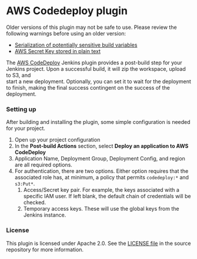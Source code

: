 # AWS Codedeploy plugin

Older versions of this plugin may not be safe to use. Please review the
following warnings before using an older version:

-   [Serialization of potentially sensitive build
    variables](https://jenkins.io/security/advisory/2018-06-25/#SECURITY-825)
-   [AWS Secret Key stored in plain
    text](https://jenkins.io/security/advisory/2018-06-25/#SECURITY-833)

The [AWS CodeDeploy](https://aws.amazon.com/codedeploy) Jenkins plugin
provides a post-build step for your Jenkins project. Upon a successful
build, it will zip the workspace, upload to S3, and  
start a new deployment. Optionally, you can set it to wait for the
deployment to finish, making the final success contingent on the success
of the deployment.

### Setting up

After building and installing the plugin, some simple configuration is
needed for your project.

1.  Open up your project configuration
2.  In the **Post-build Actions** section, select **Deploy an
    application to AWS CodeDeploy**
3.  Application Name, Deployment Group, Deployment Config, and region
    are all required options.
4.  For authentication, there are two options. Either option requires
    that the associated role has, at minimum, a policy that permits
    `codedeploy:*` and `s3:Put*`.
    1.  Access/Secret key pair. For example, the keys associated with a
        specific IAM user. If left blank, the default chain of
        credentials will be checked.
    2.  Temporary access keys. These will use the global keys from the
        Jenkins instance.

### License

This plugin is licensed under Apache 2.0. See the [LICENSE
file](https://github.com/jenkinsci/aws-codedeploy-plugin/blob/master/LICENSE)
in the source repository for more information.
